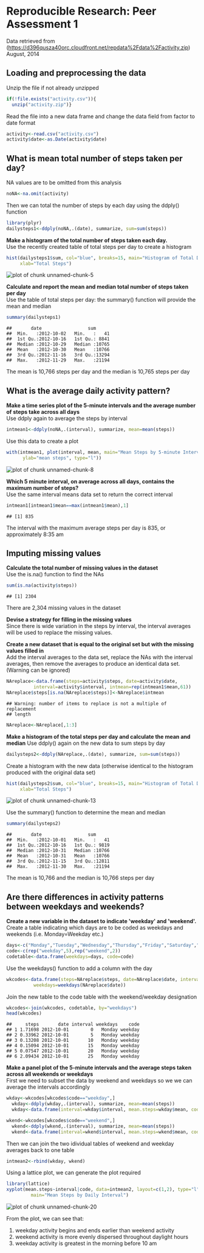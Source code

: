 # Reproducible Research: Peer Assessment 1

Data retrieved from (https://d396qusza40orc.cloudfront.net/repdata%2Fdata%2Factivity.zip)  
August, 2014

## Loading and preprocessing the data
Unzip the file if not already unzipped

```r
if(!file.exists("activity.csv")){
  unzip("activity.zip")}
```
Read the file into a new data frame and change the data field from factor to 
date format

```r
activity<-read.csv("activity.csv")
activity$date<-as.Date(activity$date)
```

## What is mean total number of steps taken per day?  
NA values are to be omitted from this analysis

```r
noNA<-na.omit(activity)
```
Then we can total the number of steps by each day using the ddply() function

```r
library(plyr)
dailysteps1<-ddply(noNA,.(date), summarize, sum=sum(steps))
```
**Make a histogram of the total number of steps taken each day.**  
Use the recently created table of total steps per day to create a histogram

```r
hist(dailysteps1$sum, col="blue", breaks=15, main="Histogram of Total Daily Steps", 
     xlab="Total Steps")
```

![plot of chunk unnamed-chunk-5](figure/unnamed-chunk-5.png) 
  
**Calculate and report the mean and median total number of steps taken per day**  
Use the table of total steps per day: the summary() function will provide the
mean and median

```r
summary(dailysteps1)
```

```
##       date                 sum       
##  Min.   :2012-10-02   Min.   :   41  
##  1st Qu.:2012-10-16   1st Qu.: 8841  
##  Median :2012-10-29   Median :10765  
##  Mean   :2012-10-30   Mean   :10766  
##  3rd Qu.:2012-11-16   3rd Qu.:13294  
##  Max.   :2012-11-29   Max.   :21194
```
  
The mean is 10,766 steps per day and the median is 10,765 steps per day  
## What is the average daily activity pattern?  
**Make a time series plot of the 5-minute intervals and the average number of steps
take across all days**  
Use ddply again to average the steps by interval

```r
intmean1<-ddply(noNA,.(interval), summarize, mean=mean(steps))
```
Use this data to create a plot

```r
with(intmean1, plot(interval, mean, main="Mean Steps by 5-minute Interval", 
      ylab="mean steps", type="l"))
```

![plot of chunk unnamed-chunk-8](figure/unnamed-chunk-8.png) 
  
**Which 5 minute interval, on average across all days, contains the maximum number of steps?**  
Use the same interval means data set to return the correct interval

```r
intmean1[intmean1$mean==max(intmean1$mean),1]
```

```
## [1] 835
```
  
The interval with the maximum average steps per day is 835, or approximately 8:35 am  
## Imputing missing values  
**Calculate the total number of missing values in the dataset**  
Use the is.na() function to find the NAs

```r
sum(is.na(activity$steps))
```

```
## [1] 2304
```
  
There are 2,304 missing values in the dataset  
  
**Devise a strategy for filling in the missing values**  
Since there is wide variation in the steps by interval, the interval averages will be
used to replace the missing values.  
  
**Create a new dataset that is equal to the original set but with the missing values
filled in**  
Add the interval averages to the data set, replace the NAs with the interval averages,
then remove the averages to produce an identical data set. (Warning can be ignored)


```r
NAreplace<-data.frame(steps=activity$steps, date=activity$date, 
          interval=activity$interval, intmean=rep(intmean1$mean,61))
NAreplace$steps[is.na(NAreplace$steps)]<-NAreplace$intmean
```

```
## Warning: number of items to replace is not a multiple of replacement
## length
```

```r
NAreplace<-NAreplace[,1:3]
```
  
**Make a histogram of the total steps per day and calculate the mean and median**
Use ddply() again on the new data to sum steps by day

```r
dailysteps2<-ddply(NAreplace,.(date), summarize, sum=sum(steps))
```
Create a histogram with the new data (otherwise identical to the histogram produced with the original data set)

```r
hist(dailysteps2$sum, col="blue", breaks=15, main="Histogram of Total Daily Steps; NAs Replaced", 
     xlab="Total Steps")
```

![plot of chunk unnamed-chunk-13](figure/unnamed-chunk-13.png) 
  
Use the summary() function to determine the mean and median

```r
summary(dailysteps2)
```

```
##       date                 sum       
##  Min.   :2012-10-01   Min.   :   41  
##  1st Qu.:2012-10-16   1st Qu.: 9819  
##  Median :2012-10-31   Median :10766  
##  Mean   :2012-10-31   Mean   :10766  
##  3rd Qu.:2012-11-15   3rd Qu.:12811  
##  Max.   :2012-11-30   Max.   :21194
```
The mean is 10,766 and the median is 10,766 steps per day 
## Are there differences in activity patterns between weekdays and weekends?
**Create a new variable in the dataset to indicate 'weekday' and 'weekend'.**  
Create a table indicating which days are to be coded as weekdays and weekends (i.e. 
Monday=Weekday etc.)

```r
days<-c("Monday","Tuesday","Wednesday","Thursday","Friday","Saturday","Sunday")
code<-c(rep("weekday",5),rep("weekend",2))
codetable<-data.frame(weekdays=days, code=code)
```
Use the weekdays() function to add a column with the day

```r
wkcodes<-data.frame(steps=NAreplace$steps, date=NAreplace$date, interval=NAreplace$interval,
          weekdays=weekdays(NAreplace$date))
```
Join the new table to the code table with the weekend/weekday designation

```r
wkcodes<-join(wkcodes, codetable, by="weekdays")
head(wkcodes)
```

```
##     steps       date interval weekdays    code
## 1 1.71698 2012-10-01        0   Monday weekday
## 2 0.33962 2012-10-01        5   Monday weekday
## 3 0.13208 2012-10-01       10   Monday weekday
## 4 0.15094 2012-10-01       15   Monday weekday
## 5 0.07547 2012-10-01       20   Monday weekday
## 6 2.09434 2012-10-01       25   Monday weekday
```
  
**Make a panel plot of the 5-minute intervals and the average steps taken across all weekends or weekdays**  
First we need to subset the data by weekend and weekdays so we we can average the intervals accordingly

```r
wkday<-wkcodes[wkcodes$code=="weekday",]
  wkday<-ddply(wkday,.(interval), summarize, mean=mean(steps))
  wkday<-data.frame(interval=wkday$interval, mean.steps=wkday$mean, code=rep("weekday",288))

wkend<-wkcodes[wkcodes$code=="weekend",]
  wkend<-ddply(wkend,.(interval), summarize, mean=mean(steps))
  wkend<-data.frame(interval=wkend$interval, mean.steps=wkend$mean, code=rep("weekend",288))
```
Then we can join the two idividual tables of weekend and weekday averages back to one table

```r
intmean2<-rbind(wkday, wkend)
```
Using a lattice plot, we can generate the plot required

```r
library(lattice)
xyplot(mean.steps~interval|code, data=intmean2, layout=c(1,2), type="l", 
         main="Mean Steps by Daily Interval")
```

![plot of chunk unnamed-chunk-20](figure/unnamed-chunk-20.png) 
  
From the plot, we can see that:  
1. weekday activity begins and ends earlier than weekend activity  
2. weekend activity is more evenly dispersed throughout daylight hours  
3. weekday activity is greatest in the morning before 10 am  
